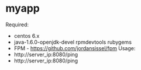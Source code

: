 # myapp
Required:
- centos 6.x 
- java-1.6.0-openjdk-devel rpmdevtools rubygems
- FPM - https://github.com/jordansissel/fpm
Usage:
- http://server_ip:8080/ping
- http://server_ip:8080/ping
